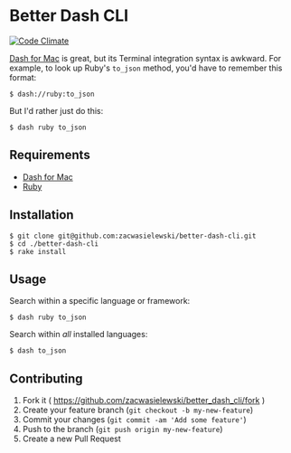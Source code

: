 # Better Dash CLI

[![Code Climate](https://codeclimate.com/github/zacwasielewski/better-dash-cli/badges/gpa.svg)](https://codeclimate.com/github/zacwasielewski/better-dash-cli)

[Dash for Mac](http://kapeli.com/dash) is great, but its Terminal integration syntax is
awkward. For example, to look up Ruby's `to_json` method, you'd have to remember this format:

    $ dash://ruby:to_json

But I'd rather just do this:

    $ dash ruby to_json

## Requirements

  - [Dash for Mac](http://kapeli.com/dash)
  - [Ruby](https://www.ruby-lang.org/)

## Installation

    $ git clone git@github.com:zacwasielewski/better-dash-cli.git
    $ cd ./better-dash-cli
    $ rake install

## Usage

Search within a specific language or framework:

    $ dash ruby to_json

Search within *all* installed languages:

    $ dash to_json

## Contributing

1. Fork it ( https://github.com/zacwasielewski/better_dash_cli/fork )
2. Create your feature branch (`git checkout -b my-new-feature`)
3. Commit your changes (`git commit -am 'Add some feature'`)
4. Push to the branch (`git push origin my-new-feature`)
5. Create a new Pull Request
